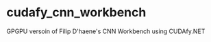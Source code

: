 cudafy_cnn_workbench
====================

GPGPU versoin of Filip D'haene's CNN Workbench using CUDAfy.NET
